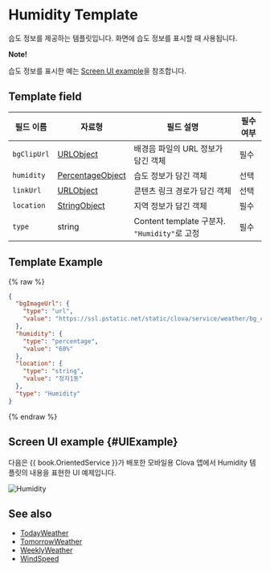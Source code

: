 # Humidity Template
습도 정보를 제공하는 템플릿입니다. 화면에 습도 정보를 표시할 때 사용됩니다.

<div class="note">
<p><strong>Note!</strong></p>
<p>습도 정보를 표시한 예는 <a href="#UIExample">Screen UI example</a>을 참조합니다.</p>
</div>

## Template field

| 필드 이름       | 자료형    | 필드 설명                     | 필수 여부 |
|---------------|---------|-----------------------------|---------|
| `bgClipUrl`     | [URLObject](/CIC/References/ContentTemplates/Shared_Objects.md#URLObject) | 배경음 파일의 URL 정보가 담긴 객체 | 필수 |
| `humidity`      | [PercentageObject](/CIC/References/ContentTemplates/Shared_Objects.md#PercentageObject) | 습도 정보가 담긴 객체 | 선택 |
| `linkUrl`       | [URLObject](/CIC/References/ContentTemplates/Shared_Objects.md#URLObject) | 콘텐츠 링크 경로가 담긴 객체   | 선택 |
| `location`      | [StringObject](/CIC/References/ContentTemplates/Shared_Objects.md#StringObject) | 지역 정보가 담긴 객체 | 필수 |
| `type`          | string | Content template 구분자. `"Humidity"`로 고정 | 필수 |

## Template Example

{% raw %}
```json
{
  "bgImageUrl": {
    "type": "url",
    "value": "https://ssl.pstatic.net/static/clova/service/weather/bg_cloud_night.mp4"
  },
  "humidity": {
    "type": "percentage",
    "value": "60%"
  },
  "location": {
    "type": "string",
    "value": "정자1동"
  },
  "type": "Humidity"
}
```
{% endraw %}

## Screen UI example {#UIExample}
다음은 {{ book.OrientedService }}가 배포한 모바일용 Clova 앱에서 Humidity 템플릿의 내용을 표현한 UI 예제입니다.

![Humidity](/CIC/Resources/Images/Content-Template-Humidity.png)

## See also
* [TodayWeather](/CIC/References/ContentTemplates/TodayWeather.md)
* [TomorrowWeather](/CIC/References/ContentTemplates/TomorrowWeather.md)
* [WeeklyWeather](/CIC/References/ContentTemplates/WeeklyWeather.md)
* [WindSpeed](/CIC/References/ContentTemplates/WindSpeed.md)
